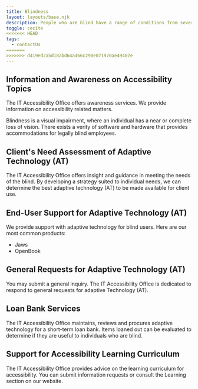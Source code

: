 ```yaml
---
title: Blindness
layout: layouts/base.njk
description: People who are blind have a range of conditions from severely reduced visual acuity to complete loss of vision and light perception. A variety of software and hardware is used to provide accommodations for employees who are blind.
toggle: cecite
<<<<<<< HEAD
tags:
  - contactUs
=======
>>>>>>> d419ed2a5d18abd64a466c290e071970ae49407e
---
```


## Information and Awareness on Accessibility Topics

The IT Accessibility Office offers awareness services. We provide information on accessibility related matters.

Blindness is a visual impairment, where an individual has a near or complete loss of vision. There exists a verity of software and hardware that provides accommodations for legally blind employees.

## Client's Need Assessment of Adaptive Technology (AT)

The IT Accessibility Office offers insight and guidance in meeting the needs of the blind. By developing a strategy suited to individual needs, we can determine the best adaptive technology (AT) to be made available for client use.

## End-User Support for Adaptive Technology (AT)

We provide support with adaptive technology for blind users. Here are our most common products:

- Jaws
- OpenBook

## General Requests for Adaptive Technology (AT)

You may submit a general inquiry. The IT Accessibility Office is dedicated to respond to general requests for adaptive Technology (AT).

## Loan Bank Services

The IT Accessibility Office maintains, reviews and procures adaptive technology for a short-term loan bank. Items loaned out can be evaluated to determine if they are useful to individuals who are blind.

## Support for Accessibility Learning Curriculum

The IT Accessibility Office provides advice on the learning curriculum for accessibility. You can submit information requests or consult the Learning section on our website.
